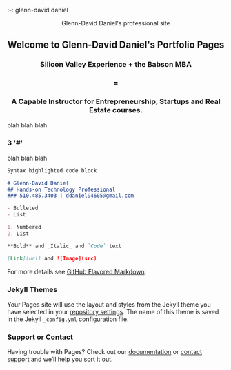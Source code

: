 :-: glenn-david daniel

<div style="text-align: center;">
<p style="text-align: center;">
  Glenn-David Daniel's professional site

  ## Welcome to Glenn-David Daniel's Portfolio Pages
  ### Silicon Valley Experience + the Babson MBA 
  ### = 
  ### A Capable Instructor for Entrepreneurship, Startups and Real Estate courses.
</p>
</div>

blah blah blah

### 3 '#'

blah blah blah

```markdown
Syntax highlighted code block

# Glenn-David Daniel
## Hands-on Technology Professional
### 510.485.3403 | ddaniel94605@gmail.com

- Bulleted
- List

1. Numbered
2. List

**Bold** and _Italic_ and `Code` text

[Link](url) and ![Image](src)
```

For more details see [GitHub Flavored Markdown](https://guides.github.com/features/mastering-markdown/).

### Jekyll Themes

Your Pages site will use the layout and styles from the Jekyll theme you have selected in your [repository settings](https://github.com/d2rd/glenn-david/settings). The name of this theme is saved in the Jekyll `_config.yml` configuration file.

### Support or Contact

Having trouble with Pages? Check out our [documentation](https://docs.github.com/categories/github-pages-basics/) or [contact support](https://support.github.com/contact) and we’ll help you sort it out.

